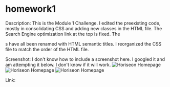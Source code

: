 # homework1

Description:
This is the Module 1 Challenge. I edited the preexisting code, mostly in consolidating CSS and adding new classes in the HTML file. The Search Engine optimization link at
the top is fixed. The <div>s have all been renamed with HTML semantic titles. I reorganized the CSS file to match the order of the HTML file.

Screenshot:
I don't know how to include a screenshot here. I googled it and am attempting it below. I don't know if it will work. 
![Horiseon Homepage](./assets/images/hero&header.jpg)
![Horiseon Homepage](./assets/images/content1.jpg)
![Horiseon Homepage](./assets/images/content2.jpg)

Link:
